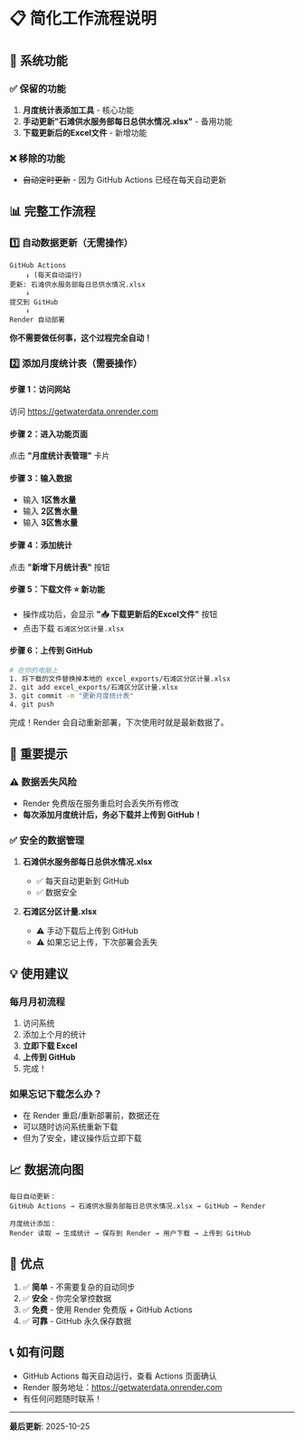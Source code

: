 # 📋 简化工作流程说明

## 🎯 **系统功能**

### ✅ **保留的功能**
1. **月度统计表添加工具** - 核心功能
2. **手动更新"石滩供水服务部每日总供水情况.xlsx"** - 备用功能
3. **下载更新后的Excel文件** - 新增功能

### ❌ **移除的功能**
- ~~自动定时更新~~ - 因为 GitHub Actions 已经在每天自动更新

## 📊 **完整工作流程**

### 1️⃣ **自动数据更新（无需操作）**

```
GitHub Actions
    ↓ (每天自动运行)
更新: 石滩供水服务部每日总供水情况.xlsx
    ↓
提交到 GitHub
    ↓
Render 自动部署
```

**你不需要做任何事，这个过程完全自动！**

### 2️⃣ **添加月度统计表（需要操作）**

#### 步骤 1：访问网站
访问 https://getwaterdata.onrender.com

#### 步骤 2：进入功能页面
点击 **"月度统计表管理"** 卡片

#### 步骤 3：输入数据
- 输入 **1区售水量**
- 输入 **2区售水量**
- 输入 **3区售水量**

#### 步骤 4：添加统计
点击 **"新增下月统计表"** 按钮

#### 步骤 5：下载文件 ⭐ **新功能**
- 操作成功后，会显示 **"📥 下载更新后的Excel文件"** 按钮
- 点击下载 `石滩区分区计量.xlsx`

#### 步骤 6：上传到 GitHub
```bash
# 在你的电脑上
1. 将下载的文件替换掉本地的 excel_exports/石滩区分区计量.xlsx
2. git add excel_exports/石滩区分区计量.xlsx
3. git commit -m "更新月度统计表"
4. git push
```

完成！Render 会自动重新部署，下次使用时就是最新数据了。

## 🚨 **重要提示**

### ⚠️ **数据丢失风险**
- Render 免费版在服务重启时会丢失所有修改
- **每次添加月度统计后，务必下载并上传到 GitHub！**

### ✅ **安全的数据管理**
1. **石滩供水服务部每日总供水情况.xlsx** 
   - ✅ 每天自动更新到 GitHub
   - ✅ 数据安全

2. **石滩区分区计量.xlsx**
   - ⚠️ 手动下载后上传到 GitHub
   - ⚠️ 如果忘记上传，下次部署会丢失

## 💡 **使用建议**

### 每月月初流程
1. 访问系统
2. 添加上个月的统计
3. **立即下载 Excel**
4. **上传到 GitHub**
5. 完成！

### 如果忘记下载怎么办？
- 在 Render 重启/重新部署前，数据还在
- 可以随时访问系统重新下载
- 但为了安全，建议操作后立即下载

## 📈 **数据流向图**

```
每日自动更新：
GitHub Actions → 石滩供水服务部每日总供水情况.xlsx → GitHub → Render

月度统计添加：
Render 读取 → 生成统计 → 保存到 Render → 用户下载 → 上传到 GitHub
```

## 🎉 **优点**

1. ✅ **简单** - 不需要复杂的自动同步
2. ✅ **安全** - 你完全掌控数据
3. ✅ **免费** - 使用 Render 免费版 + GitHub Actions
4. ✅ **可靠** - GitHub 永久保存数据

## 📞 **如有问题**

- GitHub Actions 每天自动运行，查看 Actions 页面确认
- Render 服务地址：https://getwaterdata.onrender.com
- 有任何问题随时联系！

---

**最后更新**: 2025-10-25

